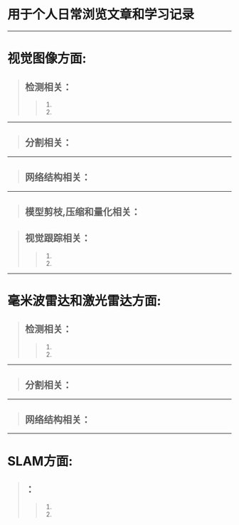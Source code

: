
# 用于个人日常浏览文章和学习记录
---------

# 视觉图像方面:

> ## **检测相关：**
>> 1.
>> 2.
************************
> ## **分割相关：**
************************
> ## **网络结构相关：**
************************
> ## **模型剪枝,压缩和量化相关：**

> ## **视觉跟踪相关：**
>> 1.
>> 2.
************************

# 毫米波雷达和激光雷达方面:
> ## **检测相关：**
>> 1.
>> 2.
************************
> ## **分割相关：**
************************
> ## **网络结构相关：**
************************

# SLAM方面:
> ## **：**
>> 1.
>> 2.

